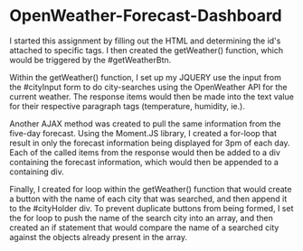 # OpenWeather-Forecast-Dashboard
I started this assignment by filling out the HTML and determining the id's attached to specific tags.
I then created the getWeather() function, which would be triggered by the #getWeatherBtn.

Within the getWeather() function, I set up my JQUERY use the input from the #cityInput form to do city-searches using the OpenWeather API for the current weather. The response items would then be made into the text value for their respective paragraph tags (temperature, humidity, ie.).
  
Another AJAX method was created to pull the same information from the five-day forecast. Using the Moment.JS library, I created a for-loop that result in only the forecast information being displayed for 3pm of each day. Each of the called items from the response would then be added to a div containing the forecast information, which would then be appended to a containing div.

Finally, I created for loop within the getWeather() function that would create a button with the name of each city that was searched, and then append it to the #cityHolder div. To prevent duplicate buttons from being formed, I set the for loop to push the name of the search city into an array, and then created an if statement that would compare the name of a searched city against the objects already present in the array.
